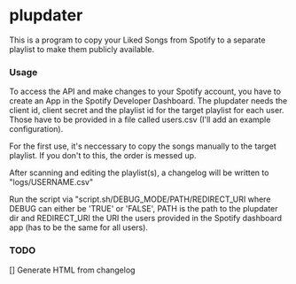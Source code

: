 # plupdater

This is a program to copy your Liked Songs from Spotify to a separate playlist to make them publicly available.

### Usage

To access the API and make changes to your Spotify account, you have to create an App in the Spotify Developer Dashboard.
The plupdater needs the client id, client secret and the playlist id for the target playlist for each user. Those have to be provided in a file called users.csv (I'll add an example configuration).

For the first use, it's neccessary to copy the songs manually to the target playlist. If you don't to this, the order is messed up.

After scanning and editing the playlist(s), a changelog will be written to "logs/USERNAME.csv"

Run the script via "script.sh/DEBUG_MODE/PATH/REDIRECT_URI where DEBUG can either be 'TRUE' or 'FALSE', PATH is the path to the plupdater dir and REDIRECT_URI the URI the users provided in the Spotify dashboard app (has to be the same for all users).

### TODO
[] Generate HTML from changelog
